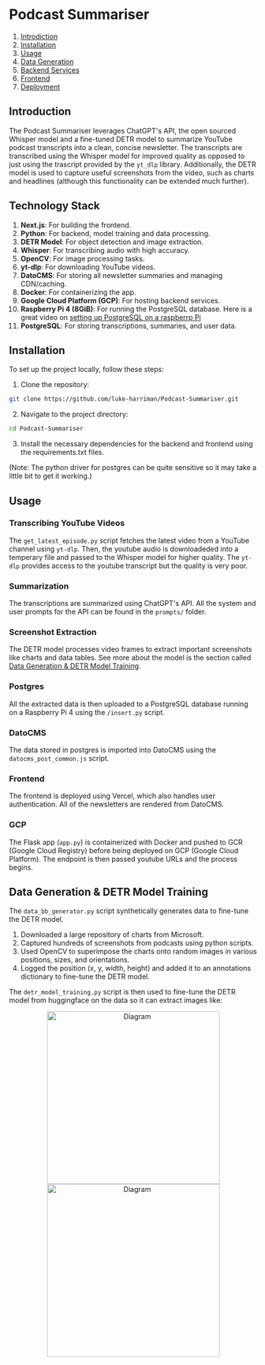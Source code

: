 # Podcast Summariser

1. [Introdiction](#introduction)
3. [Installation](#installation)
4. [Usage](#usage)
5. [Data Generation](#data-generation)
6. [Backend Services](#backend-services)
7. [Frontend](#frontend)
8. [Deployment](#deployment)


## Introduction
The Podcast Summariser leverages ChatGPT's API, the open sourced Whisper model and a fine-tuned DETR model to summarize YouTube podcast transcripts into a clean, concise newsletter. The transcripts are transcribed using the Whisper model for improved quality as opposed to just using the trascript provided by the `yt_dlp` library. Additionally, the DETR model is used to capture useful screenshots from the video, such as charts and headlines (although this functionality can be extended much further).

## Technology Stack
1. **Next.js**: For building the frontend.
2. **Python**: For backend, model training and data processing.
3. **DETR Model**: For object detection and image extraction.
4. **Whisper**: For transcribing audio with high accuracy.
5. **OpenCV**: For image processing tasks.
6. **yt-dlp**: For downloading YouTube videos.
7. **DatoCMS**: For storing all newsletter summaries and managing CDN/caching.
8. **Docker**: For containerizing the app.
9. **Google Cloud Platform (GCP)**: For hosting backend services.
10. **Raspberry Pi 4 (8GiB)**: For running the PostgreSQL database. Here is a great video on [setting up PostgreSQL on a raspberrp Pi](https://www.youtube.com/watch?v=DZlxuf2kzEU)
11. **PostgreSQL**: For storing transcriptions, summaries, and user data.

## Installation
To set up the project locally, follow these steps:

1. Clone the repository:
```sh
git clone https://github.com/luke-harriman/Podcast-Summariser.git
```
2. Navigate to the project directory:
```sh
cd Podcast-Summariser
```
3. Install the necessary dependencies for the backend and frontend using the requirements.txt files.

(Note: The python driver for postgres can be quite sensitive so it may take a little bit to get it working.)

## Usage
### Transcribing YouTube Videos
The `get_latest_episode.py` script fetches the latest video from a YouTube channel using `yt-dlp`. Then, the youtube audio is downloadeded into a temperary file and passed to the Whisper model for higher quality. The `yt-dlp` provides access to the youtube transcript but the quality is very poor. 

### Summarization
The transcriptions are summarized using ChatGPT's API. All the system and user prompts for the API can be found in the `prompts/` folder.

### Screenshot Extraction
The DETR model processes video frames to extract important screenshots like charts and data tables. See more about the model is the section called [Data Generation & DETR Model Training](#data-generation--detr-model-training). 

### Postgres 
All the extracted data is then uploaded to a PostgreSQL database running on a Raspberry Pi 4 using the `/insert.py` script.

### DatoCMS
The data stored in postgres is imported into DatoCMS using the `datocms_post_common.js` script.

### Frontend
The frontend is deployed using Vercel, which also handles user authentication. All of the newsletters are rendered from DatoCMS.

### GCP
The Flask app (`app.py`) is containerized with Docker and pushed to GCR (Google Cloud Registry) before being deployed on GCP (Google Cloud Platform). The endpoint is then passed youtube URLs and the process begins. 


## Data Generation & DETR Model Training
The `data_bb_generator.py` script synthetically generates data to fine-tune the DETR model.

1. Downloaded a large repository of charts from Microsoft.
2. Captured hundreds of screenshots from podcasts using python scripts.
3. Used OpenCV to superimpose the charts onto random images in various positions, sizes, and orientations.
4. Logged the position (x, y, width, height) and added it to an annotations dictionary to fine-tune the DETR model.

The `detr_model_training.py` script is then used to fine-tune the DETR model from huggingface on the data so it can extract images like:

<p align="center">
  <img src="readme_images/Screenshot 2024-06-27 at 7.09.14 PM.png" alt="Diagram" width="350"/>
  <img src="readme_images/Screenshot 2024-06-27 at 7.10.09 PM.png" alt="Diagram" width="350"/>
</p>